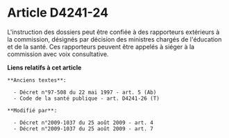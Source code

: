 # Article D4241-24

L'instruction des dossiers peut être confiée à des rapporteurs extérieurs à la commission, désignés par décision des
ministres chargés de l'éducation et de la santé. Ces rapporteurs peuvent être appelés à siéger à la commission avec voix
consultative.

**Liens relatifs à cet article**

	**Anciens textes**:

	  - Décret n°97-508 du 22 mai 1997 - art. 5 (Ab)
	  - Code de la santé publique - art. D4241-26 (T)

	**Modifié par**:

	  - Décret n°2009-1037 du 25 août 2009 - art. 4
	  - Décret n°2009-1037 du 25 août 2009 - art. 7
